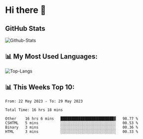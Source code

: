# Hi there 👋

## GitHub Stats
![Github-Stats](https://github-readme-stats-sigma-five.vercel.app/api?username=ltorson&show_icons=true&theme=radical&count_private=true)

## 📊 My Most Used Languages:
![Top-Langs](https://github-readme-stats-sigma-five.vercel.app/api/top-langs/?username=LTorson&layout=compact&langs_count=10)

## 📊 This Weeks Top 10:
<!--START_SECTION:waka-->

```text
From: 22 May 2023 - To: 29 May 2023

Total Time: 16 hrs 18 mins

Other    16 hrs 6 mins   ████████████████████████▓   98.77 %
CSHTML   5 mins          ░░░░░░░░░░░░░░░░░░░░░░░░░   00.53 %
Binary   3 mins          ░░░░░░░░░░░░░░░░░░░░░░░░░   00.36 %
HTML     3 mins          ░░░░░░░░░░░░░░░░░░░░░░░░░   00.33 %
```

<!--END_SECTION:waka-->
